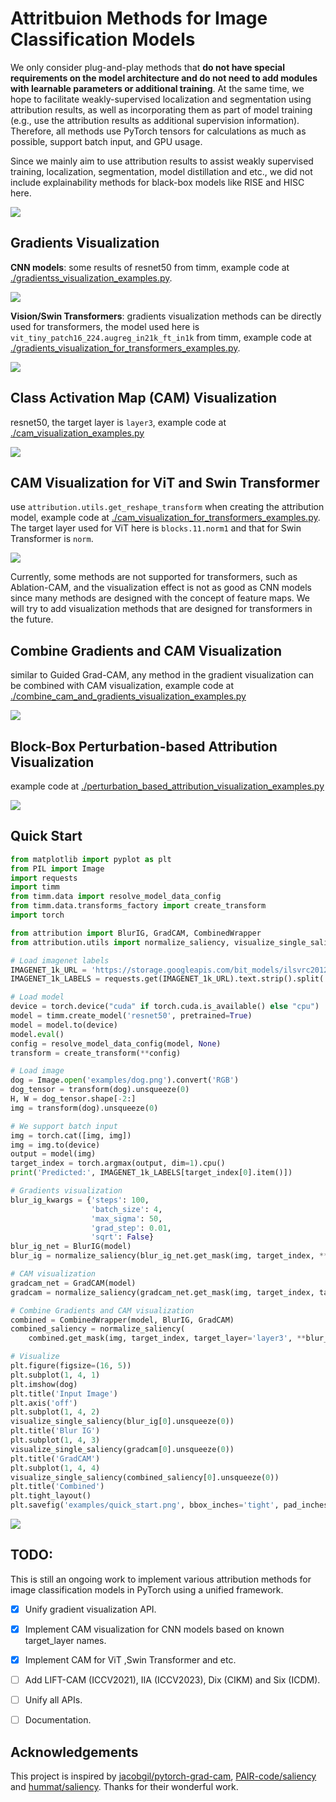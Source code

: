 # Attritbuion Methods for Image Classification Models
We only consider plug-and-play methods that **do not have special requirements on the model architecture and do not need to add modules with learnable parameters or additional training**. At the same time, we hope to facilitate weakly-supervised localization and segmentation using attribution results, as well as incorporating them as part of model training (e.g., use the attribution results as additional supervision information). Therefore, all methods use PyTorch tensors for calculations as much as possible, support batch input, and GPU usage.

Since we mainly aim to use attribution results to assist weakly supervised training, localization, segmentation, model distillation and etc., we did not include explainability methods for black-box models like RISE and HISC here.

<img src="./examples/attribution_methods.png">

## Gradients Visualization
**CNN models**: some results of resnet50 from timm, example code at [./gradientss_visualization_examples.py](./gradients_visualization_examples.py).

<img src="./examples/gradients_visualization.png">


**Vision/Swin Transformers**: gradients visualization methods can be directly used for transformers, the model used here is `vit_tiny_patch16_224.augreg_in21k_ft_in1k` from timm, example code at [./gradients_visualization_for_transformers_examples.py](./gradients_visualization_for_transformers_examples.py).

<img src="./examples/gradients_visualization_for_transformers.png">

## Class Activation Map (CAM) Visualization
resnet50, the target layer is `layer3`, example code at [./cam_visualization_examples.py](./cam_visualization_examples.py)

<img src="./examples/cam_visualization.png">

## CAM Visualization for ViT and Swin Transformer
use `attribution.utils.get_reshape_transform` when creating the attribution model, example code at [./cam_visualization_for_transformers_examples.py](./cam_visualization_for_transformers_examples.py). The target layer used for ViT here is `blocks.11.norm1` and that for Swin Transformer is `norm`.

<img src="./examples/cam_visualization_for_transformers.png">

Currently, some methods are not supported for transformers, such as Ablation-CAM, and the visualization effect is not as good as CNN models since many methods are designed with the concept of feature maps. We will try to add visualization methods that are designed for transformers in the future.

## Combine Gradients and CAM Visualization
similar to Guided Grad-CAM, any method in the gradient visualization can be combined with CAM visualization, example code at [./combine_cam_and_gradients_visualization_examples.py](./combine_cam_and_gradients_visualization_examples.py)

<img src="./examples/combine_cam_and_gradients_visualization.png">

## Block-Box Perturbation-based Attribution Visualization
example code at [./perturbation_based_attribution_visualization_examples.py](./perturbation_based_attribution_visualization_examples.py)

<img src="./examples/perturbation_based_visualization.png">

## Quick Start
```python
from matplotlib import pyplot as plt
from PIL import Image
import requests
import timm
from timm.data import resolve_model_data_config
from timm.data.transforms_factory import create_transform
import torch

from attribution import BlurIG, GradCAM, CombinedWrapper
from attribution.utils import normalize_saliency, visualize_single_saliency

# Load imagenet labels
IMAGENET_1k_URL = 'https://storage.googleapis.com/bit_models/ilsvrc2012_wordnet_lemmas.txt'
IMAGENET_1k_LABELS = requests.get(IMAGENET_1k_URL).text.strip().split('\n')

# Load model
device = torch.device("cuda" if torch.cuda.is_available() else "cpu")
model = timm.create_model('resnet50', pretrained=True)
model = model.to(device)
model.eval()
config = resolve_model_data_config(model, None)
transform = create_transform(**config)

# Load image
dog = Image.open('examples/dog.png').convert('RGB')
dog_tensor = transform(dog).unsqueeze(0)
H, W = dog_tensor.shape[-2:]
img = transform(dog).unsqueeze(0)

# We support batch input
img = torch.cat([img, img])
img = img.to(device)
output = model(img)
target_index = torch.argmax(output, dim=1).cpu()
print('Predicted:', IMAGENET_1k_LABELS[target_index[0].item()])

# Gradients visualization
blur_ig_kwargs = {'steps': 100, 
                  'batch_size': 4, 
                  'max_sigma': 50, 
                  'grad_step': 0.01, 
                  'sqrt': False}
blur_ig_net = BlurIG(model)
blur_ig = normalize_saliency(blur_ig_net.get_mask(img, target_index, **blur_ig_kwargs))

# CAM visualization
gradcam_net = GradCAM(model)
gradcam = normalize_saliency(gradcam_net.get_mask(img, target_index, target_layer='layer3'))

# Combine Gradients and CAM visualization
combined = CombinedWrapper(model, BlurIG, GradCAM)
combined_saliency = normalize_saliency(
    combined.get_mask(img, target_index, target_layer='layer3', **blur_ig_kwargs))

# Visualize
plt.figure(figsize=(16, 5))
plt.subplot(1, 4, 1)
plt.imshow(dog)
plt.title('Input Image')
plt.axis('off')
plt.subplot(1, 4, 2)
visualize_single_saliency(blur_ig[0].unsqueeze(0))
plt.title('Blur IG')
plt.subplot(1, 4, 3)
visualize_single_saliency(gradcam[0].unsqueeze(0))
plt.title('GradCAM')
plt.subplot(1, 4, 4)
visualize_single_saliency(combined_saliency[0].unsqueeze(0))
plt.title('Combined')
plt.tight_layout()
plt.savefig('examples/quick_start.png', bbox_inches='tight', pad_inches=0.5)
```

<img src="./examples/quick_start.png">


## TODO: 
This is still an ongoing work to implement various attribution methods for image classification models in PyTorch using a unified framework. 
- [x] Unify gradient visualization API.
- [x] Implement CAM visualization for CNN models based on known target_layer names.
- [x] Implement CAM for ViT ,Swin Transformer and etc.
- [ ] Add LIFT-CAM (ICCV2021), IIA (ICCV2023), Dix (CIKM) and Six (ICDM).
- [ ] Unify all APIs.
- [ ] Documentation.


## Acknowledgements
This project is inspired by [jacobgil/pytorch-grad-cam](https://github.com/jacobgil/pytorch-grad-cam), [PAIR-code/saliency](https://github.com/PAIR-code/saliency) and [hummat/saliency](https://github.com/hummat/saliency). Thanks for their wonderful work.

